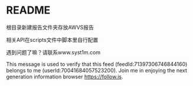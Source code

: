 # README
根目录新建报告文件夹存放AWVS报告

相关API在scripts文件中脚本里自行配置

遇到问题了嘛？请联系www.syst1m.com

This message is used to verify that this feed (feedId:71397306746844160) belongs to me (userId:70041684057523200). Join me in enjoying the next generation information browser https://follow.is.
